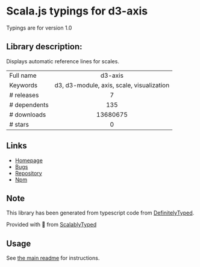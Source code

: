 
# Scala.js typings for d3-axis

Typings are for version 1.0

## Library description:
Displays automatic reference lines for scales.

|                    |                 |
| ------------------ | :-------------: |
| Full name          | d3-axis |
| Keywords           | d3, d3-module, axis, scale, visualization |
| # releases         | 7 |
| # dependents       | 135 |
| # downloads        | 13680675 |
| # stars            | 0 |

## Links
- [Homepage](https://d3js.org/d3-axis/)
- [Bugs](https://github.com/d3/d3-axis/issues)
- [Repository](https://github.com/d3/d3-axis)
- [Npm](https://www.npmjs.com/package/d3-axis)
    


## Note
This library has been generated from typescript code from [DefinitelyTyped](https://definitelytyped.org).

Provided with :purple_heart: from [ScalablyTyped](https://github.com/oyvindberg/ScalablyTyped)

## Usage
See [the main readme](../../readme.md) for instructions.


